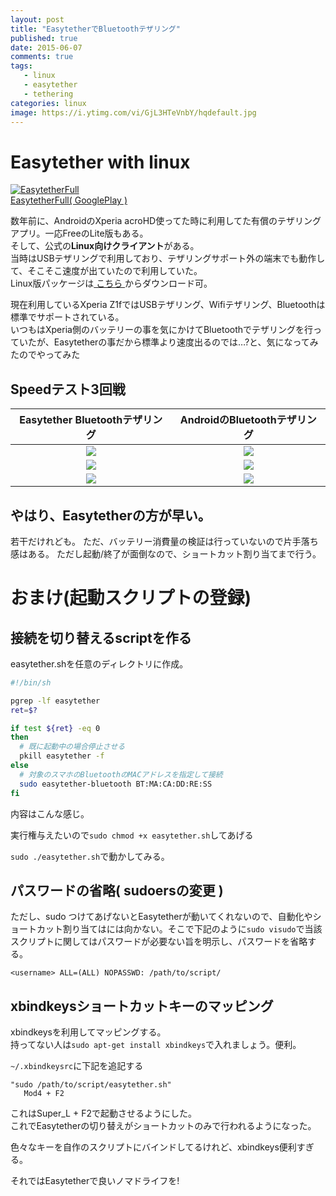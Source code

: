 ```yaml
---
layout: post
title: "EasytetherでBluetoothテザリング"
published: true
date: 2015-06-07
comments: true
tags: 
   - linux
   - easytether
   - tethering
categories: linux
image: https://i.ytimg.com/vi/GjL3HTeVnbY/hqdefault.jpg
---
```


# Easytether with linux

[![EasytetherFull](https://lh6.ggpht.com/SkGhbKqXHvu3P08ZU_hW2ezWnTGOYEBjNvPp0cDBhWzAlBYlhoG6xS45-BVv0hSraA=w300-rw)](https://play.google.com/store/apps/details?id=com.mstream.easytether_polyclef&hl=ja)  
[EasytetherFull( GooglePlay )](https://play.google.com/store/apps/details?id=com.mstream.easytether_polyclef&hl=ja)


数年前に、AndroidのXperia acroHD使ってた時に利用してた有償のテザリングアプリ。一応FreeのLite版もある。  
そして、公式の**Linux向けクライアント**がある。  
当時はUSBテザリングで利用しており、テザリングサポート外の端末でも動作して、そこそこ速度が出ていたので利用していた。  
Linux版パッケージは[ こちら ](http://www.mobile-stream.com/easytether/drivers.html) からダウンロード可。  

現在利用しているXperia Z1fではUSBテザリング、Wifiテザリング、Bluetoothは標準でサポートされている。  
いつもはXperia側のバッテリーの事を気にかけてBluetoothでテザリングを行っていたが、Easytetherの事だから標準より速度出るのでは…?と、気になってみたのでやってみた

<!-- more -->

## Speedテスト3回戦  

|Easytether Bluetoothテザリング| AndroidのBluetoothテザリング|
|:----------------------------:|:----------------------:|
| <a href="http://www.speedtest.net/my-result/4414894284"><img src="http://www.speedtest.net/result/4414894284.png" /></a> | <a href="http://www.speedtest.net/my-result/4414914824"><img src="http://www.speedtest.net/result/4414914824.png" /></a>
| <a href="http://www.speedtest.net/my-result/4414923094"><img src="http://www.speedtest.net/result/4414923094.png" /></a> | <a href="http://www.speedtest.net/my-result/4414920048"><img src="http://www.speedtest.net/result/4414920048.png" /></a>
| <a href="http://www.speedtest.net/my-result/4414925130"><img src="http://www.speedtest.net/result/4414925130.png" /></a> | <a href="http://www.speedtest.net/my-result/4414927464"><img src="http://www.speedtest.net/result/4414927464.png" /></a>

## やはり、Easytetherの方が早い。

若干だけれども。
ただ、バッテリー消費量の検証は行っていないので片手落ち感はある。
ただし起動/終了が面倒なので、ショートカット割り当てまで行う。

# おまけ(起動スクリプトの登録)

## 接続を切り替えるscriptを作る

easytether.shを任意のディレクトリに作成。  

```sh
#!/bin/sh

pgrep -lf easytether
ret=$?

if test ${ret} -eq 0
then
  # 既に起動中の場合停止させる
  pkill easytether -f
else
  # 対象のスマホのBluetoothのMACアドレスを指定して接続
  sudo easytether-bluetooth BT:MA:CA:DD:RE:SS
fi
```
内容はこんな感じ。  

実行権与えたいので`sudo chmod +x easytether.sh`してあげる

`sudo ./easytether.sh`で動かしてみる。

## パスワードの省略( sudoersの変更 )

ただし、sudo つけてあげないとEasytetherが動いてくれないので、自動化やショートカット割り当てはには向かない。そこで下記のように`sudo visudo`で当該スクリプトに関してはパスワードが必要ない旨を明示し、パスワードを省略する。  

```
<username> ALL=(ALL) NOPASSWD: /path/to/script/
```
## xbindkeysショートカットキーのマッピング

xbindkeysを利用してマッピングする。  
持ってない人は`sudo apt-get install xbindkeys`で入れましょう。便利。

`~/.xbindkeysrc`に下記を追記する

```
"sudo /path/to/script/easytether.sh"
   Mod4 + F2
```
これはSuper_L + F2で起動させるようにした。  
これでEasytetherの切り替えがショートカットのみで行われるようになった。  

色々なキーを自作のスクリプトにバインドしてるけれど、xbindkeys便利すぎる。  


それではEasytetherで良いノマドライフを!  
